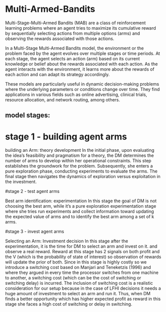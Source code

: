 # Multi-Armed-Bandits
Multi-Stage-Multi-Armed Bandits (MAB) are a class of reinforcement learning problems where an agent tries to maximize its cumulative reward by sequentially selecting actions from multiple options (arms) and observing the rewards associated with those actions.

In a Multi-Stage Multi-Armed Bandits model, the environment or the problem faced by the agent evolves over multiple stages or time periods. At each stage, the agent selects an action (arm) based on its current knowledge or belief about the rewards associated with each action. As the agent interacts with the environment, it learns more about the rewards of each action and can adapt its strategy accordingly.

These models are particularly useful in dynamic decision-making problems where the underlying parameters or conditions change over time. They find applications in various fields such as online advertising, clinical trials, resource allocation, and network routing, among others.

## model stages:

# stage 1 - building agent arms

building an Arm: theory development In the initial phase, upon evaluating the idea’s feasibility and pragmatism for a theory, the DM determines the number of arms to develop within her operational constraints. This step establishes the groundwork for the problem. Subsequently, she enters a pure exploration phase, conducting experiments to evaluate the arms. The final stage then navigates the dynamics of exploration versus exploitation in the investment.

#stage 2 - test agent arms

Best arm identification: experimentation
In this stage the goal of DM is not choosing the best arm, while it’s a pure exploration experimentation stage where she tries run experiments and collect information toward updating the expected value of arms and to identify the best arm among a set of k arms.

#stage 3 - invest agent arms

Selecting an Arm: Investment decision In this stage after the experimentation, it is the time for DM to select an arm and invest on it. and observe a real reward. Reward at this stage has 2 signals on both profit and the V (which is the probability of state of interest) so observation of rewards will update the prior of both. Since in this stage is highly costly so we introduce a switching cost based on Manjari and Teneketzis (1996) and where they argued in every time the processor switches from one machine to another, a switching cost (which can be the cost of switching or switching delay) is incurred. The inclusion of switching cost is a realistic consideration for our setup because in the case of LFHI decisions it needs a huge amount of investment to select an arm and run it. Thus, when DM finds a better opportunity which has higher expected profit as reward in this stage she faces a high cost of switching or delay in switching.

